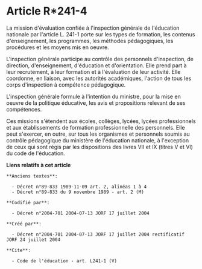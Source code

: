 # Article R*241-4

La mission d'évaluation confiée à l'inspection générale de l'éducation nationale par l'article L. 241-1 porte sur les types
de formation, les contenus d'enseignement, les programmes, les méthodes pédagogiques, les procédures et les moyens mis en
oeuvre. 

L'inspection générale participe au contrôle des personnels d'inspection, de direction, d'enseignement, d'éducation et
d'orientation. Elle prend part à leur recrutement, à leur formation et à l'évaluation de leur activité. Elle coordonne, en
liaison, avec les autorités académiques, l'action de tous les corps d'inspection à compétence pédagogique. 

L'inspection générale formule à l'intention du ministre, pour la mise en oeuvre de la politique éducative, les avis et
propositions relevant de ses compétences. 

Ces missions s'étendent aux écoles, collèges, lycées, lycées professionnels et aux établissements de formation
professionnelle des personnels. Elle peut s'exercer, en outre, sur tous les organismes et personnels soumis au contrôle
pédagogique du ministère de l'éducation nationale, à l'exception de ceux qui sont régis par les dispositions des livres VII
et IX (titres V et VI) du code de l'éducation.

**Liens relatifs à cet article**

	**Anciens textes**:

	  - Décret n°89-833 1989-11-09 art. 2, alinéas 1 à 4
	  - Décret n°89-833 du 9 novembre 1989 - art. 2 (M)

	**Codifié par**:

	  - Décret n°2004-701 2004-07-13 JORF 17 juillet 2004

	**Créé par**:

	  - Décret n°2004-701 2004-07-13 JORF 17 juillet 2004 rectificatif JORF 24 juillet 2004

	**Cite**:

	  - Code de l'éducation - art. L241-1 (V)
